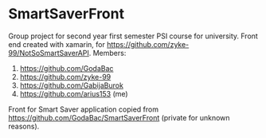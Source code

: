 # SmartSaverFront

Group project for second year first semester PSI course for university.
Front end created with xamarin, for https://github.com/zyke-99/NotSoSmartSaverAPI.
Members: 
1. https://github.com/GodaBac
2. https://github.com/zyke-99
3. https://github.com/GabijaBurok
4. https://github.com/arius153 (me)

Front for Smart Saver application copied from https://github.com/GodaBac/SmartSaverFront (private for unknown reasons).
